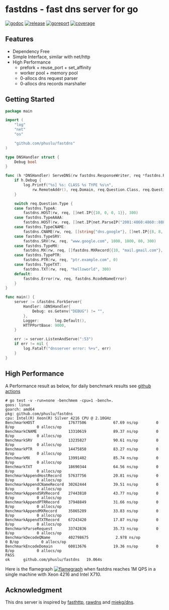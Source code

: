 # fastdns - fast dns server for go

[![godoc][godoc-img]][godoc] [![release][release-img]][release] [![goreport][goreport-img]][goreport] [![coverage][coverage-img]][coverage]


## Features

* Dependency Free
* Simple Interface, similar with net/http
* High Performance
    - prefork + reuse_port + set_affinity
    - worker pool + memory pool
    - 0-allocs dns request parser
    - 0-allocs dns records marshaller


## Getting Started

```go
package main

import (
	"log"
	"net"
	"os"

	"github.com/phuslu/fastdns"
)

type DNSHandler struct {
	Debug bool
}

func (h *DNSHandler) ServeDNS(rw fastdns.ResponseWriter, req *fastdns.Request) {
	if h.Debug {
		log.Printf("%s] %s: CLASS %s TYPE %s\n",
			rw.RemoteAddr(), req.Domain, req.Question.Class, req.Question.Type)
	}

	switch req.Question.Type {
	case fastdns.TypeA:
		fastdns.HOST(rw, req, []net.IP{{10, 0, 0, 1}}, 300)
	case fastdns.TypeAAAA:
		fastdns.HOST(rw, req, []net.IP{net.ParseIP("2001:4860:4860::8888")}, 300)
	case fastdns.TypeCNAME:
		fastdns.CNAME(rw, req, []string{"dns.google"}, []net.IP{{8, 8, 8, 8}, {8, 8, 4, 4}}, 300)
	case fastdns.TypeSRV:
		fastdns.SRV(rw, req, "www.google.com", 1000, 1000, 80, 300)
	case fastdns.TypeMX:
		fastdns.MX(rw, req, []fastdns.MXRecord{{10, "mail.gmail.com"}, {20, "smtp.gmail.com"}}, 60)
	case fastdns.TypePTR:
		fastdns.PTR(rw, req, "ptr.example.com", 0)
	case fastdns.TypeTXT:
		fastdns.TXT(rw, req, "helloworld", 300)
	default:
		fastdns.Error(rw, req, fastdns.RcodeNameError)
	}
}

func main() {
	server := &fastdns.ForkServer{
		Handler: &DNSHandler{
			Debug: os.Getenv("DEBUG") != "",
		},
		Logger:       log.Default(),
		HTTPPortBase: 9000,
	}

	err := server.ListenAndServe(":53")
	if err != nil {
		log.Fatalf("dnsserver error: %+v", err)
	}
}
```

## High Performance

A Performance result as below, for daily benchmark results see [github actions][benchmark]
```
# go test -v -run=none -benchmem -cpu=1 -bench=.
goos: linux
goarch: amd64
pkg: github.com/phuslu/fastdns
cpu: Intel(R) Xeon(R) Silver 4216 CPU @ 2.10GHz
BenchmarkHOST              	17677506	        67.69 ns/op	       0 B/op	       0 allocs/op
BenchmarkCNAME             	13310619	        89.37 ns/op	       0 B/op	       0 allocs/op
BenchmarkSRV               	13235827	        90.61 ns/op	       0 B/op	       0 allocs/op
BenchmarkPTR               	14475850	        83.27 ns/op	       0 B/op	       0 allocs/op
BenchmarkMX                	13991402	        85.74 ns/op	       0 B/op	       0 allocs/op
BenchmarkTXT               	18690344	        64.56 ns/op	       0 B/op	       0 allocs/op
BenchmarkAppendHostRecord  	57637756	        20.81 ns/op	       0 B/op	       0 allocs/op
BenchmarkAppendCNameRecord 	30262444	        39.51 ns/op	       0 B/op	       0 allocs/op
BenchmarkAppendSRVRecord   	27443810	        43.77 ns/op	       0 B/op	       0 allocs/op
BenchmarkAppendPTRRecord   	37948849	        31.66 ns/op	       0 B/op	       0 allocs/op
BenchmarkAppendMXRecord    	35865289	        33.83 ns/op	       0 B/op	       0 allocs/op
BenchmarkAppendTXTRecord   	67243420	        17.87 ns/op	       0 B/op	       0 allocs/op
BenchmarkParseRequest      	33742836	        35.73 ns/op	       0 B/op	       0 allocs/op
BenchmarkDecodeQName       	402798675	         2.978 ns/op	       0 B/op	       0 allocs/op
BenchmarkEncodeDomain      	60813676	        19.36 ns/op	       0 B/op	       0 allocs/op
PASS
ok  	github.com/phuslu/fastdns	19.064s
```

Here is the flamegraph [![flamegraph][flamegraph]][flamegraph] when fastdns reaches 1M QPS in a single machine with Xeon 4216 and Intel X710.

## Acknowledgment
This dns server is inspired by [fasthttp][fasthttp], [rawdns][rawdns] and [miekg/dns][miekg/dns].

[godoc-img]: http://img.shields.io/badge/godoc-reference-blue.svg
[godoc]: https://godoc.org/github.com/phuslu/fastdns
[release-img]: https://img.shields.io/github/v/tag/phuslu/fastdns?label=release
[release]: https://github.com/phuslu/fastdns/releases
[goreport-img]: https://goreportcard.com/badge/github.com/phuslu/fastdns
[goreport]: https://goreportcard.com/report/github.com/phuslu/fastdns
[coverage-img]: http://gocover.io/_badge/github.com/phuslu/fastdns
[coverage]: https://gocover.io/github.com/phuslu/fastdns
[benchmark]: https://github.com/phuslu/fastdns/actions?query=workflow%3Abenchmark
[flamegraph]: https://cdn.jsdelivr.net/gh/phuslu/fastdns/torch.svg
[fasthttp]: https://github.com/valyala/fasthttp
[rawdns]: https://github.com/cirocosta/rawdns
[miekg/dns]: https://github.com/miekg/dns
